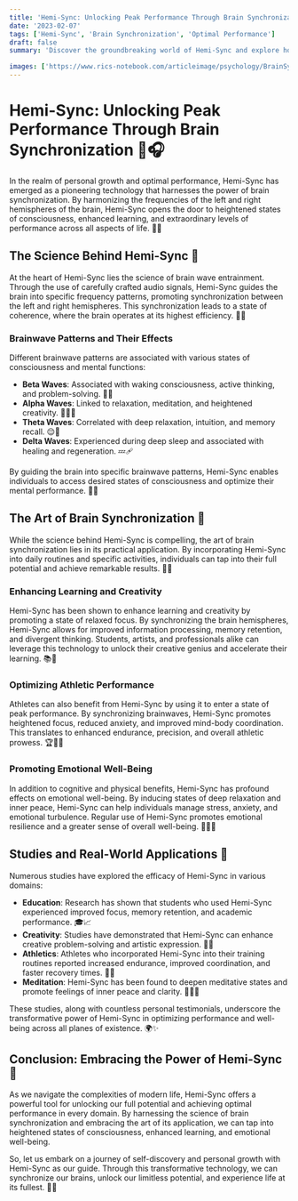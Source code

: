 ```yaml
---
title: 'Hemi-Sync: Unlocking Peak Performance Through Brain Synchronization'
date: '2023-02-07'
tags: ['Hemi-Sync', 'Brain Synchronization', 'Optimal Performance']
draft: false
summary: 'Discover the groundbreaking world of Hemi-Sync and explore how synchronizing your brain can lead to unparalleled levels of performance and well-being. Delve into the science behind this transformative technology and learn how it can help you tap into your full potential on every plane of existence.'

images: ['https://www.rics-notebook.com/articleimage/psychology/BrainSync.webp']
---
```


# Hemi-Sync: Unlocking Peak Performance Through Brain Synchronization 🧠🎧

In the realm of personal growth and optimal performance, Hemi-Sync has emerged as a pioneering technology that harnesses the power of brain synchronization. By harmonizing the frequencies of the left and right hemispheres of the brain, Hemi-Sync opens the door to heightened states of consciousness, enhanced learning, and extraordinary levels of performance across all aspects of life. 🌟💡

## The Science Behind Hemi-Sync 🔬

At the heart of Hemi-Sync lies the science of brain wave entrainment. Through the use of carefully crafted audio signals, Hemi-Sync guides the brain into specific frequency patterns, promoting synchronization between the left and right hemispheres. This synchronization leads to a state of coherence, where the brain operates at its highest efficiency. 🌈🧠

### Brainwave Patterns and Their Effects

Different brainwave patterns are associated with various states of consciousness and mental functions:

- **Beta Waves**: Associated with waking consciousness, active thinking, and problem-solving. 🧩💡
- **Alpha Waves**: Linked to relaxation, meditation, and heightened creativity. 🧘‍♀️🎨
- **Theta Waves**: Correlated with deep relaxation, intuition, and memory recall. 😌💭
- **Delta Waves**: Experienced during deep sleep and associated with healing and regeneration. 💤🩹

By guiding the brain into specific brainwave patterns, Hemi-Sync enables individuals to access desired states of consciousness and optimize their mental performance. 🎯🧠

## The Art of Brain Synchronization 🎨

While the science behind Hemi-Sync is compelling, the art of brain synchronization lies in its practical application. By incorporating Hemi-Sync into daily routines and specific activities, individuals can tap into their full potential and achieve remarkable results. 🌟💪

### Enhancing Learning and Creativity

Hemi-Sync has been shown to enhance learning and creativity by promoting a state of relaxed focus. By synchronizing the brain hemispheres, Hemi-Sync allows for improved information processing, memory retention, and divergent thinking. Students, artists, and professionals alike can leverage this technology to unlock their creative genius and accelerate their learning. 📚🎨

### Optimizing Athletic Performance

Athletes can also benefit from Hemi-Sync by using it to enter a state of peak performance. By synchronizing brainwaves, Hemi-Sync promotes heightened focus, reduced anxiety, and improved mind-body coordination. This translates to enhanced endurance, precision, and overall athletic prowess. 🏆🏃‍♂️

### Promoting Emotional Well-Being

In addition to cognitive and physical benefits, Hemi-Sync has profound effects on emotional well-being. By inducing states of deep relaxation and inner peace, Hemi-Sync can help individuals manage stress, anxiety, and emotional turbulence. Regular use of Hemi-Sync promotes emotional resilience and a greater sense of overall well-being. 🌿🧘‍♀️

## Studies and Real-World Applications 📑

Numerous studies have explored the efficacy of Hemi-Sync in various domains:

- **Education**: Research has shown that students who used Hemi-Sync experienced improved focus, memory retention, and academic performance. 🎓📈
- **Creativity**: Studies have demonstrated that Hemi-Sync can enhance creative problem-solving and artistic expression. 🎨💡
- **Athletics**: Athletes who incorporated Hemi-Sync into their training routines reported increased endurance, improved coordination, and faster recovery times. 🏅💪
- **Meditation**: Hemi-Sync has been found to deepen meditative states and promote feelings of inner peace and clarity. 🧘‍♀️🌿

These studies, along with countless personal testimonials, underscore the transformative power of Hemi-Sync in optimizing performance and well-being across all planes of existence. 🌍✨

## Conclusion: Embracing the Power of Hemi-Sync 🌟

As we navigate the complexities of modern life, Hemi-Sync offers a powerful tool for unlocking our full potential and achieving optimal performance in every domain. By harnessing the science of brain synchronization and embracing the art of its application, we can tap into heightened states of consciousness, enhanced learning, and emotional well-being.

So, let us embark on a journey of self-discovery and personal growth with Hemi-Sync as our guide. Through this transformative technology, we can synchronize our brains, unlock our limitless potential, and experience life at its fullest. 🔑🌈
